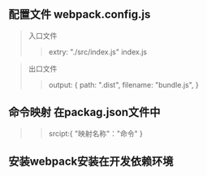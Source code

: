 ##  配置文件  webpack.config.js

>入口文件
>> extry: "./src/index.js" index.js

>出口文件
>> output: {
> > path: ".dist",
> > filename: "bundle.js",
> > }


##  命令映射  在packag.json文件中

>>  srcipt:{
>>	"映射名称"："命令"
>>  }


##  安装webpack安装在开发依赖环境